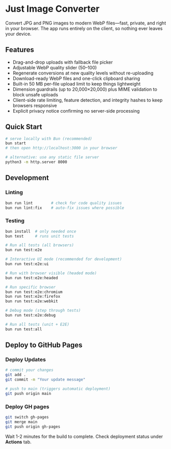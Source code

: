 # Just Image Converter

Convert JPG and PNG images to modern WebP files—fast, private, and right in your browser. The app runs entirely on the client, so nothing ever leaves your device.

## Features
- Drag-and-drop uploads with fallback file picker
- Adjustable WebP quality slider (50–100)
- Regenerate conversions at new quality levels without re-uploading
- Download-ready WebP files and one-click clipboard sharing
- Built-in 50 MB per-file upload limit to keep things lightweight
- Dimension guardrails (up to 20,000×20,000) plus MIME validation to block unsafe uploads
- Client-side rate limiting, feature detection, and integrity hashes to keep browsers responsive
- Explicit privacy notice confirming no server-side processing

## Quick Start
```bash
# serve locally with Bun (recommended)
bun start
# then open http://localhost:3000 in your browser

# alternative: use any static file server
python3 -m http.server 8000
```

## Development

### Linting
```bash
bun run lint        # check for code quality issues
bun run lint:fix    # auto-fix issues where possible
```

### Testing
```bash
bun install  # only needed once
bun test     # runs unit tests
```


```bash
# Run all tests (all browsers)
bun run test:e2e

# Interactive UI mode (recommended for development)
bun run test:e2e:ui

# Run with browser visible (headed mode)
bun run test:e2e:headed

# Run specific browser
bun run test:e2e:chromium
bun run test:e2e:firefox
bun run test:e2e:webkit

# Debug mode (step through tests)
bun run test:e2e:debug

# Run all tests (unit + E2E)
bun run test:all
```

## Deploy to GitHub Pages

### Deploy Updates
```bash
# commit your changes
git add .
git commit -m "Your update message"

# push to main (triggers automatic deployment)
git push origin main
```

### Deploy GH pages
```bash
git switch gh-pages
git merge main
git push origin gh-pages
```

Wait 1-2 minutes for the build to complete. Check deployment status under **Actions** tab.

